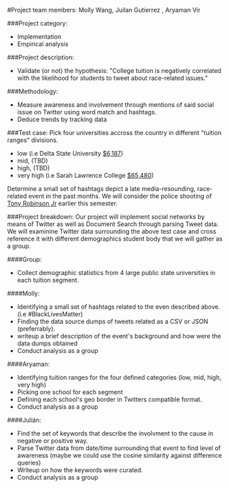 #Project team members: 
Molly Wang, Juilan Gutierrez , Aryaman Vir

###Project category:
- Implementation
- Empirical analysis

###Project description:
- Validate (or not) the hypothesis: "College tuition is negatively correlated with the likelihood for students to tweet about race-related issues."

###Methodology: 
- Measure awareness and involvement through mentions of said social issue on Twitter using word match and hashtags.
- Deduce trends by tracking data

###Test case: 
Pick four universities accross the country in different "tuition ranges" divisions.

- low (i.e Delta State University	[$6,187](http://www.usnews.com/education/best-colleges/the-short-list-college/articles/2014/09/30/10-public-colleges-with-the-cheapest-out-of-state-tuition-and-fees
))
- mid, (TBD)
- high, (TBD)
- very high (i.e Sarah Lawrence College [$65,480](http://www.businessinsider.com/the-10-most-expensive-colleges-in-america-2014-11))

Determine a small set of hashtags depict a late media-resounding, race-related event in the past months.
We will consider the police shooting of [Tony Robinson Jr](http://www.nbcnews.com/news/us-news/madison-wisconsin-cop-shoots-suspect-during-confrontation-police-n319136) earlier this semester.



###Project breakdown:
Our project will implement social networks by means of Twitter as well as Document Search through parsing Tweet data.
We will examinine Twitter data surrounding the above test case and cross reference it with different demographics student body that we will gather as a group.

####Group:
- Collect demographic statistics from 4 large public state universities in each tuition segment.

####Molly:
- Identifying a small set of hashtags related to the even described above. (i.e #BlackLivesMatter)
- Finding the data source dumps of tweets related as a CSV or JSON (preferrably). 
- writeup a brief description of the event's background and how were the data dumps obtained
- Conduct analysis as a group

####Aryaman:
- Identifying tuition ranges for the four defined categories (low, mid, high, very high)
- Picking one school for each segment
- Defining each school's geo border in Twitters compatible format.
- Conduct analysis as a group

####Julián:
- Find the set of keywords that describe the involvment to the cause in negative or positive way.
- Parse Twitter data from date/time surrounding that event to find level of awareness (maybe we could use the cosine similarity against difference queries) 
- Writeup on how the keywords were curated.
- Conduct analysis as a group
